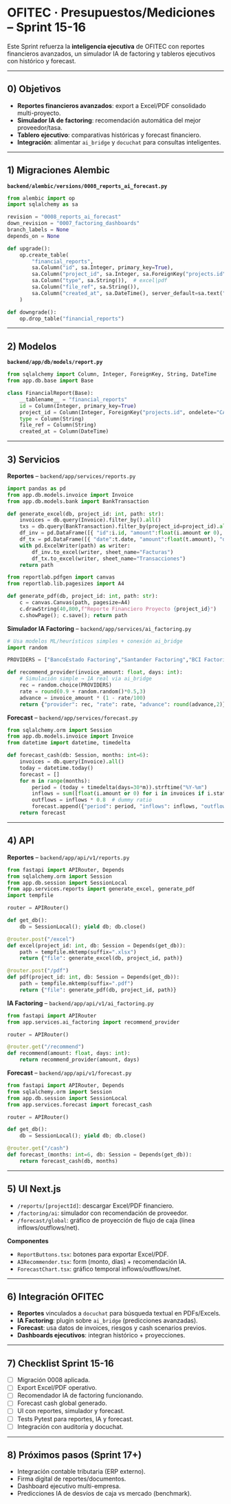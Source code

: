 # OFITEC · Presupuestos/Mediciones – Sprint 15-16

Este Sprint refuerza la **inteligencia ejecutiva** de OFITEC con reportes financieros avanzados, un simulador IA de factoring y tableros ejecutivos con histórico y forecast.

---

## 0) Objetivos
- **Reportes financieros avanzados**: export a Excel/PDF consolidado multi-proyecto.
- **Simulador IA de factoring**: recomendación automática del mejor proveedor/tasa.
- **Tablero ejecutivo**: comparativas históricas y forecast financiero.
- **Integración**: alimentar `ai_bridge` y `docuchat` para consultas inteligentes.

---

## 1) Migraciones Alembic
**`backend/alembic/versions/0008_reports_ai_forecast.py`**
```python
from alembic import op
import sqlalchemy as sa

revision = "0008_reports_ai_forecast"
down_revision = "0007_factoring_dashboards"
branch_labels = None
depends_on = None

def upgrade():
    op.create_table(
        "financial_reports",
        sa.Column("id", sa.Integer, primary_key=True),
        sa.Column("project_id", sa.Integer, sa.ForeignKey("projects.id", ondelete="CASCADE")),
        sa.Column("type", sa.String()),  # excel|pdf
        sa.Column("file_ref", sa.String()),
        sa.Column("created_at", sa.DateTime(), server_default=sa.text("now()")),
    )

def downgrade():
    op.drop_table("financial_reports")
```

---

## 2) Modelos
**`backend/app/db/models/report.py`**
```python
from sqlalchemy import Column, Integer, ForeignKey, String, DateTime
from app.db.base import Base

class FinancialReport(Base):
    __tablename__ = "financial_reports"
    id = Column(Integer, primary_key=True)
    project_id = Column(Integer, ForeignKey("projects.id", ondelete="CASCADE"))
    type = Column(String)
    file_ref = Column(String)
    created_at = Column(DateTime)
```

---

## 3) Servicios
**Reportes** – `backend/app/services/reports.py`
```python
import pandas as pd
from app.db.models.invoice import Invoice
from app.db.models.bank import BankTransaction

def generate_excel(db, project_id: int, path: str):
    invoices = db.query(Invoice).filter_by().all()
    txs = db.query(BankTransaction).filter_by(project_id=project_id).all()
    df_inv = pd.DataFrame([{ "id":i.id, "amount":float(i.amount or 0), "status": i.status } for i in invoices])
    df_tx = pd.DataFrame([{ "date":t.date, "amount":float(t.amount), "desc":t.description } for t in txs])
    with pd.ExcelWriter(path) as writer:
        df_inv.to_excel(writer, sheet_name="Facturas")
        df_tx.to_excel(writer, sheet_name="Transacciones")
    return path

from reportlab.pdfgen import canvas
from reportlab.lib.pagesizes import A4

def generate_pdf(db, project_id: int, path: str):
    c = canvas.Canvas(path, pagesize=A4)
    c.drawString(40,800,f"Reporte Financiero Proyecto {project_id}")
    c.showPage(); c.save(); return path
```

**Simulador IA Factoring** – `backend/app/services/ai_factoring.py`
```python
# Usa modelos ML/heurísticos simples + conexión ai_bridge
import random

PROVIDERS = ["BancoEstado Factoring","Santander Factoring","BCI Factoring"]

def recommend_provider(invoice_amount: float, days: int):
    # Simulación simple → IA real via ai_bridge
    rec = random.choice(PROVIDERS)
    rate = round(0.9 + random.random()*0.5,3)
    advance = invoice_amount * (1 - rate/100)
    return {"provider": rec, "rate": rate, "advance": round(advance,2)}
```

**Forecast** – `backend/app/services/forecast.py`
```python
from sqlalchemy.orm import Session
from app.db.models.invoice import Invoice
from datetime import datetime, timedelta

def forecast_cash(db: Session, months: int=6):
    invoices = db.query(Invoice).all()
    today = datetime.today()
    forecast = []
    for m in range(months):
        period = (today + timedelta(days=30*m)).strftime("%Y-%m")
        inflows = sum([float(i.amount or 0) for i in invoices if i.status=="accepted"])
        outflows = inflows * 0.8  # dummy ratio
        forecast.append({"period": period, "inflows": inflows, "outflows": outflows, "net": inflows-outflows})
    return forecast
```

---

## 4) API
**Reportes** – `backend/app/api/v1/reports.py`
```python
from fastapi import APIRouter, Depends
from sqlalchemy.orm import Session
from app.db.session import SessionLocal
from app.services.reports import generate_excel, generate_pdf
import tempfile

router = APIRouter()

def get_db():
    db = SessionLocal(); yield db; db.close()

@router.post("/excel")
def excel(project_id: int, db: Session = Depends(get_db)):
    path = tempfile.mktemp(suffix=".xlsx")
    return {"file": generate_excel(db, project_id, path)}

@router.post("/pdf")
def pdf(project_id: int, db: Session = Depends(get_db)):
    path = tempfile.mktemp(suffix=".pdf")
    return {"file": generate_pdf(db, project_id, path)}
```

**IA Factoring** – `backend/app/api/v1/ai_factoring.py`
```python
from fastapi import APIRouter
from app.services.ai_factoring import recommend_provider

router = APIRouter()

@router.get("/recommend")
def recommend(amount: float, days: int):
    return recommend_provider(amount, days)
```

**Forecast** – `backend/app/api/v1/forecast.py`
```python
from fastapi import APIRouter, Depends
from sqlalchemy.orm import Session
from app.db.session import SessionLocal
from app.services.forecast import forecast_cash

router = APIRouter()

def get_db():
    db = SessionLocal(); yield db; db.close()

@router.get("/cash")
def forecast_(months: int=6, db: Session = Depends(get_db)):
    return forecast_cash(db, months)
```

---

## 5) UI Next.js
- `/reports/[projectId]`: descargar Excel/PDF financiero.
- `/factoring/ai`: simulador con recomendación de proveedor.
- `/forecast/global`: gráfico de proyección de flujo de caja (línea inflows/outflows/net).

**Componentes**
- `ReportButtons.tsx`: botones para exportar Excel/PDF.
- `AIRecommender.tsx`: form (monto, días) + recomendación IA.
- `ForecastChart.tsx`: gráfico temporal inflows/outflows/net.

---

## 6) Integración OFITEC
- **Reportes** vinculados a `docuchat` para búsqueda textual en PDFs/Excels.
- **IA Factoring**: plugin sobre `ai_bridge` (predicciones avanzadas).
- **Forecast**: usa datos de invoices, riesgos y cash scenarios previos.
- **Dashboards ejecutivos**: integran histórico + proyecciones.

---

## 7) Checklist Sprint 15-16
- [ ] Migración 0008 aplicada.
- [ ] Export Excel/PDF operativo.
- [ ] Recomendador IA de factoring funcionando.
- [ ] Forecast cash global generado.
- [ ] UI con reportes, simulador y forecast.
- [ ] Tests Pytest para reportes, IA y forecast.
- [ ] Integración con auditoría y docuchat.

---

## 8) Próximos pasos (Sprint 17+)
- Integración contable tributaria (ERP externo).
- Firma digital de reportes/documentos.
- Dashboard ejecutivo multi-empresa.
- Predicciones IA de desvíos de caja vs mercado (benchmark).

